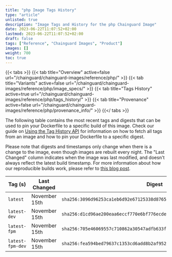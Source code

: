 ```yaml
---
title: "php Image Tags History"
type: "article"
unlisted: true
description: "Image Tags and History for the php Chainguard Image"
date: 2023-06-22T11:07:52+02:00
lastmod: 2023-06-22T11:07:52+02:00
draft: false
tags: ["Reference", "Chainguard Images", "Product"]
images: []
weight: 700
toc: true
---
```


{{< tabs >}}
{{< tab title="Overview" active=false url="/chainguard/chainguard-images/reference/php/" >}}
{{< tab title="Variants" active=false url="/chainguard/chainguard-images/reference/php/image_specs/" >}}
{{< tab title="Tags History" active=true url="/chainguard/chainguard-images/reference/php/tags_history/" >}}
{{< tab title="Provenance" active=false url="/chainguard/chainguard-images/reference/php/provenance_info/" >}}
{{</ tabs >}}

The following table contains the most recent tags and digests that can be used to pin your Dockerfile to a specific build of this image. Check our guide on [Using the Tag History API](/chainguard/chainguard-images/using-the-tag-history-api/) for information on how to fetch all tags from an image and how to pin your Dockerfile to a specific digest.

Please note that digests and timestamps only change when there is a change to the image, even though images are rebuilt every night. The "Last Changed" column indicates when the image was last modified, and doesn't always reflect the latest build timestamp. For more information about how our reproducible builds work, please refer to [this blog post](https://www.chainguard.dev/unchained/reproducing-chainguards-reproducible-image-builds).

| Tag (s)           | Last Changed  | Digest                                                                    |
|-------------------|---------------|---------------------------------------------------------------------------|
|  `latest`         | November 15th | `sha256:3096d96253ca1eb6d92e67125338d87659c2c1b80accb8cf051961137a101ba9` |
|  `latest-dev`     | November 15th | `sha256:d1cd96ae200eaa6eccf770e6bf776ecde8c80156effe7420ffddb2b5ed3a1497` |
|  `latest-fpm`     | November 15th | `sha256:705e46069557c710862a30547adfb633f55bbec2912e85989184e2b5cb8b3f79` |
|  `latest-fpm-dev` | November 15th | `sha256:fea594bed79637c1353cd6add8b2af95243b20bf756b2c0987cf9fd3d80168f5` |

